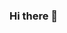### Hi there 👋

<!--
👋 Hello, fellow developers and enthusiasts! I'm Saman, and I'm thrilled to have you here. This GitHub repository is a window into my world of coding adventures, where creativity meets innovation.
-->
